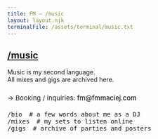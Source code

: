 ```yaml
---
title: FM — /music
layout: layout.njk
terminalFile: /assets/terminal/music.txt
---
```


<h2><a href="/music/">/music</a></h2>

<style>
    .music-list {
        list-style: none;
        padding: 0;
        margin: 20px 0;
        font-family: ui-monospace, monospace;
    }

    .music-list li {
        display: flex;
        gap: 16px;
    }

    .music-list a {
        color: var(--link);
        text-decoration: none;
    }

    .music-list a:hover {
        text-decoration: underline;
    }

    .music-list .comment {
        color: var(--muted);
        flex: 1;
    }

    .booking {
        margin-top: 24px;
        font-size: 15px;
    }

    .booking-link {
        color: var(--link);
        font-weight: 500;
        text-decoration: none;
        border-bottom: 1px dotted var(--muted);
        transition: color 0.2s, border-color 0.2s;
    }

    .booking-link:hover {
        color: var(--link-hover);
        border-bottom-color: var(--link-hover);
    }
</style>

Music is my second language.  
All mixes and gigs are archived here.  

<p class="booking">
  → Booking / inquiries: <a href="mailto:booking@twojadomena.com" class="booking-link">fm@fmmaciej.com</a>
</p>

<ul class="music-list">
  <li><a href="/music/bio/">/bio</a>    <span class="comment"># a few words about me as a DJ</span></li>
  <li><a href="/music/mixes/">/mixes</a> <span class="comment"># my sets to listen online</span></li>
  <li><a href="/music/gigs/">/gigs</a>   <span class="comment"># archive of parties and posters</span></li>
</ul>